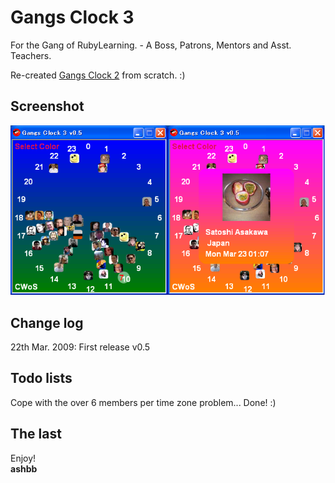 Gangs Clock 3
=============
For the Gang of RubyLearning. - A Boss, Patrons, Mentors and Asst. Teachers.

Re-created [Gangs Clock 2](https://github.com/ashbb/gangsclock2/) from scratch. :)


Screenshot
----------
![GangsClock2\_screenshot.png](http://github.com/ashbb/gangsclock3/raw/master/GangsClock3_screenshot.png)


Change log
----------
22th Mar. 2009: First release v0.5


Todo lists
----------
Cope with the over 6 members per time zone problem... Done! :)


The last
--------
Enjoy! <br>
**ashbb**
